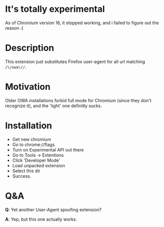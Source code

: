 It's totally experimental
===
As of Chromium version 16, it stopped working, and i failed to figure out the reason :(

Description
===
This extension just substitutes Firefox user-agent for all url matching `/\/owa\//`.

Motivation
===
Older OWA installations forbid full mode for Chromium (since they don't recognize it), and the 'light' one definitly sucks.

Installation
===
- Get new chromium
- Go to chrome://flags
- Turn on Experimental API out there
- Go to Tools -> Extentions
- Click 'Developer Mode'
- Load unpacked extension
- Select this dir
- Success.

Q&A
===
**Q**: Yet another User-Agent spoofing extension?

**A**: Yep, but this one actually works.

